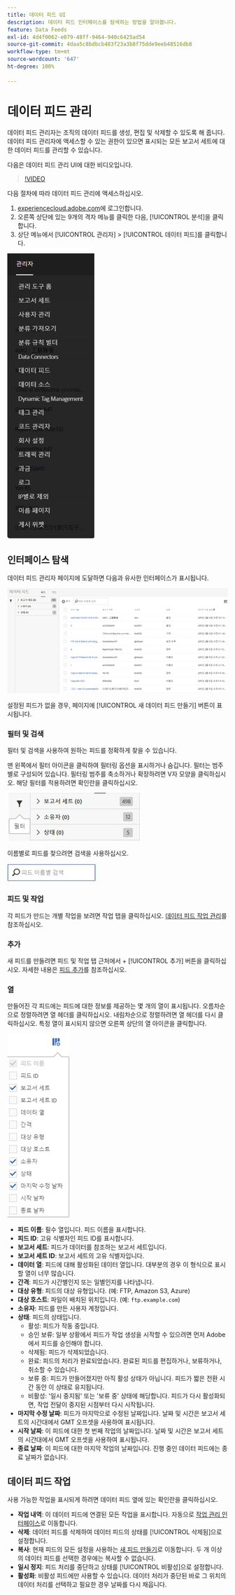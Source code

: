 ```yaml
---
title: 데이터 피드 UI
description: 데이터 피드 인터페이스를 탐색하는 방법을 알아봅니다.
feature: Data Feeds
exl-id: 4d4f0062-e079-48ff-9464-940c6425ad54
source-git-commit: 4daa5c8bdbcb483f23a3b8f75dde9eeb48516db8
workflow-type: tm+mt
source-wordcount: '647'
ht-degree: 100%

---
```


# 데이터 피드 관리

데이터 피드 관리자는 조직의 데이터 피드를 생성, 편집 및 삭제할 수 있도록 해 줍니다. 데이터 피드 관리자에 액세스할 수 있는 권한이 있으면 표시되는 모든 보고서 세트에 대한 데이터 피드를 관리할 수 있습니다.

다음은 데이터 피드 관리 UI에 대한 비디오입니다.

>[!VIDEO](https://video.tv.adobe.com/v/25452/?quality=12)

다음 절차에 따라 데이터 피드 관리에 액세스하십시오.

1. [experiencecloud.adobe.com](https://experiencecloud.adobe.com)에 로그인합니다.
2. 오른쪽 상단에 있는 9개의 격자 메뉴를 클릭한 다음, [!UICONTROL 분석]을 클릭합니다.
3. 상단 메뉴에서 [!UICONTROL 관리자] > [!UICONTROL 데이터 피드]를 클릭합니다.

![데이터 피드 메뉴](assets/AdminMenu.png)

## 인터페이스 탐색

데이터 피드 관리자 페이지에 도달하면 다음과 유사한 인터페이스가 표시됩니다.

![데이터 피드](assets/feeds.png)

설정된 피드가 없을 경우, 페이지에 [!UICONTROL 새 데이터 피드 만들기] 버튼이 표시됩니다.

### 필터 및 검색

필터 및 검색을 사용하여 원하는 피드를 정확하게 찾을 수 있습니다.

맨 왼쪽에서 필터 아이콘을 클릭하여 필터링 옵션을 표시하거나 숨깁니다. 필터는 범주별로 구성되어 있습니다. 필터링 범주를 축소하거나 확장하려면 V자 모양을 클릭하십시오. 해당 필터를 적용하려면 확인란을 클릭하십시오.

![필터](assets/filters.jpg)

이름별로 피드를 찾으려면 검색을 사용하십시오.

![검색](assets/search.jpg)

### 피드 및 작업

각 피드가 만드는 개별 작업을 보려면 작업 탭을 클릭하십시오. [데이터 피드 작업 관리](df-manage-jobs.md)를 참조하십시오.

### 추가

새 피드를 만들려면 피드 및 작업 탭 근처에서 + [!UICONTROL 추가] 버튼을 클릭하십시오. 자세한 내용은 [피드 추가](create-feed.md)를 참조하십시오.

### 열

만들어진 각 피드에는 피드에 대한 정보를 제공하는 몇 개의 열이 표시됩니다. 오름차순으로 정렬하려면 열 헤더를 클릭하십시오. 내림차순으로 정렬하려면 열 헤더를 다시 클릭하십시오. 특정 열이 표시되지 않으면 오른쪽 상단의 열 아이콘을 클릭합니다.

![열 아이콘](assets/cols.jpg)

* **피드 이름**: 필수 열입니다. 피드 이름을 표시합니다.
* **피드 ID**: 고유 식별자인 피드 ID를 표시합니다.
* **보고서 세트**: 피드가 데이터를 참조하는 보고서 세트입니다.
* **보고서 세트 ID**: 보고서 세트의 고유 식별자입니다.
* **데이터 열**: 피드에 대해 활성화된 데이터 열입니다. 대부분의 경우 이 형식으로 표시할 열이 너무 많습니다.
* **간격**: 피드가 시간별인지 또는 일별인지를 나타냅니다.
* **대상 유형**: 피드의 대상 유형입니다. (예: FTP, Amazon S3, Azure)
* **대상 호스트**: 파일이 배치된 위치입니다. (예: `ftp.example.com`)
* **소유자**: 피드를 만든 사용자 계정입니다.
* **상태**: 피드의 상태입니다.
   * 활성: 피드가 작동 중입니다.
   * 승인 보류: 일부 상황에서 피드가 작업 생성을 시작할 수 있으려면 먼저 Adobe에서 피드를 승인해야 합니다.
   * 삭제됨: 피드가 삭제되었습니다.
   * 완료: 피드의 처리가 완료되었습니다. 완료된 피드를 편집하거나, 보류하거나, 취소할 수 있습니다.
   * 보류 중: 피드가 만들어졌지만 아직 활성 상태가 아닙니다. 피드가 짧은 전환 시간 동안 이 상태로 유지됩니다.
   * 비활성: &#39;일시 중지됨&#39; 또는 &#39;보류 중&#39; 상태에 해당합니다. 피드가 다시 활성화되면, 작업 전달이 중지된 시점부터 다시 시작됩니다.
* **마지막 수정 날짜**: 피드가 마지막으로 수정된 날짜입니다. 날짜 및 시간은 보고서 세트의 시간대에서 GMT 오프셋을 사용하여 표시됩니다.
* **시작 날짜**: 이 피드에 대한 첫 번째 작업의 날짜입니다. 날짜 및 시간은 보고서 세트의 시간대에서 GMT 오프셋을 사용하여 표시됩니다.
* **종료 날짜**: 이 피드에 대한 마지막 작업의 날짜입니다. 진행 중인 데이터 피드에는 종료 날짜가 없습니다.

## 데이터 피드 작업

사용 가능한 작업을 표시되게 하려면 데이터 피드 옆에 있는 확인란을 클릭하십시오.

* **작업 내역**: 이 데이터 피드에 연결된 모든 작업을 표시합니다. 자동으로 [작업 관리 인터페이스](df-manage-jobs.md)로 이동합니다.
* **삭제**: 데이터 피드를 삭제하여 데이터 피드의 상태를 [!UICONTROL 삭제됨]으로 설정합니다.
* **복사**: 현재 피드의 모든 설정을 사용하는 [새 피드 만들기](create-feed.md)로 이동합니다. 두 개 이상의 데이터 피드를 선택한 경우에는 복사할 수 없습니다.
* **일시 정지**: 피드 처리를 중단하고 상태를 [!UICONTROL 비활성]으로 설정합니다.
* **활성화**: 비활성 피드에만 사용할 수 있습니다. 데이터 처리가 중단된 바로 그 위치의 데이터 처리를 선택하고 필요한 경우 날짜를 다시 채웁니다.
